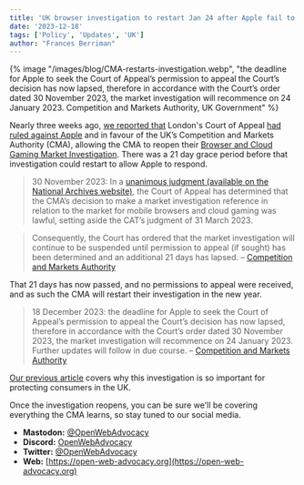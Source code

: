 ```yaml
---
title: 'UK browser investigation to restart Jan 24 after Apple fail to appeal'
date: '2023-12-18'
tags: ['Policy', 'Updates', 'UK']
author: "Frances Berriman"
---
```


{% image
  "/images/blog/CMA-restarts-investigation.webp",
  "the deadline for Apple to seek the Court of Appeal’s permission to appeal the Court’s decision has now lapsed, therefore in accordance with the Court’s order dated 30 November 2023, the market investigation will recommence on 24 January 2023. Competition and Markets Authority, UK Government"
%}


Nearly three weeks ago, [we reported that](https://open-web-advocacy.org/blog/apple-loses-on-appeal/) London's Court of Appeal [had ruled against Apple](https://caselaw.nationalarchives.gov.uk/ewca/civ/2023/1445) and in favour of the UK’s Competition and Markets Authority (CMA), allowing the CMA to reopen their [Browser and Cloud Gaming Market Investigation](https://www.gov.uk/cma-cases/mobile-browsers-and-cloud-gaming). There was a 21 day grace period before that investigation could restart to allow Apple to respond.

> 30 November 2023: In a [unanimous judgment (available on the National Archives website)](https://caselaw.nationalarchives.gov.uk/ewca/civ/2023/1445), the Court of Appeal has determined that the CMA’s decision to make a market investigation reference in relation to the market for mobile browsers and cloud gaming was lawful, setting aside the CAT’s judgment of 31 March 2023. 

>Consequently, the Court has ordered that the market investigation will continue to be suspended until permission to appeal (if sought) has been determined and an additional 21 days has lapsed. &ndash; [Competition and Markets Authority](https://www.gov.uk/cma-cases/mobile-browsers-and-cloud-gaming?utm_medium=email&utm_campaign=govuk-notifications-topic&utm_source=1c322e66-03ab-4704-ba89-5cf1839a587e&utm_content=immediately#court-of-appeal-judgment)

That 21 days has now passed, and no permissions to appeal were received, and as such the CMA will restart their investigation in the new year.

> 18 December 2023: the deadline for Apple to seek the Court of Appeal’s permission to appeal the Court’s decision has now lapsed, therefore in accordance with the Court’s order dated 30 November 2023, the market investigation will recommence on 24 January 2023. Further updates will follow in due course. &ndash; [Competition and Markets Authority](https://www.gov.uk/cma-cases/mobile-browsers-and-cloud-gaming?utm_medium=email&utm_campaign=govuk-notifications-topic&utm_source=1c322e66-03ab-4704-ba89-5cf1839a587e&utm_content=immediately#court-of-appeal-judgment)

[Our previous article](https://open-web-advocacy.org/blog/apple-loses-on-appeal/) covers why this investigation is so important for protecting consumers in the UK.

Once the investigation reopens, you can be sure we'll be covering everything the CMA learns, so stay tuned to our social media.


- **Mastodon:**      [@OpenWebAdvocacy](https://mastodon.social/@owa)
- **Discord:**      [OpenWebAdvocacy](https://discord.gg/x53hkqrRKx)
- **Twitter:**      [@OpenWebAdvocacy](https://twitter.com/OpenWebAdvocacy)
- **Web:**         [https://open-web-advocacy.org](https://open-web-advocacy.org)